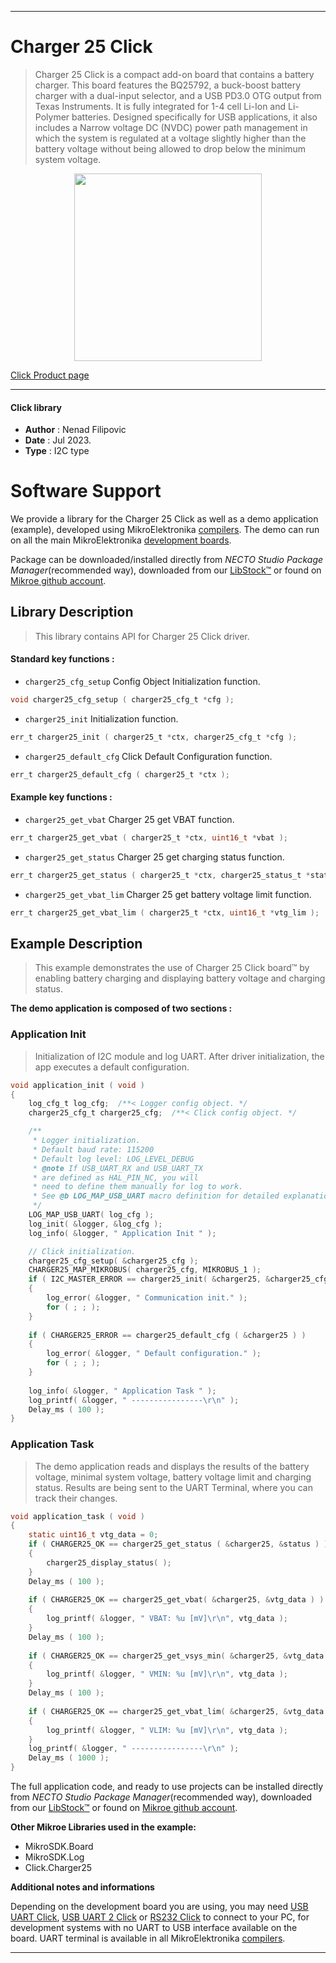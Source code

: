 
---
# Charger 25 Click

> Charger 25 Click is a compact add-on board that contains a battery charger. This board features the BQ25792, a buck-boost battery charger with a dual-input selector, and a USB PD3.0 OTG output from Texas Instruments. It is fully integrated for 1-4 cell Li-Ion and Li-Polymer batteries. Designed specifically for USB applications, it also includes a Narrow voltage DC (NVDC) power path management in which the system is regulated at a voltage slightly higher than the battery voltage without being allowed to drop below the minimum system voltage.

<p align="center">
  <img src="https://download.mikroe.com/images/click_for_ide/charger25_click.png" height=300px>
</p>

[Click Product page](https://www.mikroe.com/charger-25-click)

---


#### Click library

- **Author**        : Nenad Filipovic
- **Date**          : Jul 2023.
- **Type**          : I2C type


# Software Support

We provide a library for the Charger 25 Click
as well as a demo application (example), developed using MikroElektronika
[compilers](https://www.mikroe.com/necto-studio).
The demo can run on all the main MikroElektronika [development boards](https://www.mikroe.com/development-boards).

Package can be downloaded/installed directly from *NECTO Studio Package Manager*(recommended way), downloaded from our [LibStock&trade;](https://libstock.mikroe.com) or found on [Mikroe github account](https://github.com/MikroElektronika/mikrosdk_click_v2/tree/master/clicks).

## Library Description

> This library contains API for Charger 25 Click driver.

#### Standard key functions :

- `charger25_cfg_setup` Config Object Initialization function.
```c
void charger25_cfg_setup ( charger25_cfg_t *cfg );
```

- `charger25_init` Initialization function.
```c
err_t charger25_init ( charger25_t *ctx, charger25_cfg_t *cfg );
```

- `charger25_default_cfg` Click Default Configuration function.
```c
err_t charger25_default_cfg ( charger25_t *ctx );
```

#### Example key functions :

- `charger25_get_vbat` Charger 25 get VBAT function.
```c
err_t charger25_get_vbat ( charger25_t *ctx, uint16_t *vbat );
```

- `charger25_get_status` Charger 25 get charging status function.
```c
err_t charger25_get_status ( charger25_t *ctx, charger25_status_t *status );
```

- `charger25_get_vbat_lim` Charger 25 get battery voltage limit function.
```c
err_t charger25_get_vbat_lim ( charger25_t *ctx, uint16_t *vtg_lim );
```

## Example Description

> This example demonstrates the use of Charger 25 Click board™ 
> by enabling battery charging and displaying battery voltage and charging status.

**The demo application is composed of two sections :**

### Application Init

> Initialization of I2C module and log UART.
> After driver initialization, the app executes a default configuration.

```c
void application_init ( void ) 
{
    log_cfg_t log_cfg;  /**< Logger config object. */
    charger25_cfg_t charger25_cfg;  /**< Click config object. */

    /** 
     * Logger initialization.
     * Default baud rate: 115200
     * Default log level: LOG_LEVEL_DEBUG
     * @note If USB_UART_RX and USB_UART_TX 
     * are defined as HAL_PIN_NC, you will 
     * need to define them manually for log to work. 
     * See @b LOG_MAP_USB_UART macro definition for detailed explanation.
     */
    LOG_MAP_USB_UART( log_cfg );
    log_init( &logger, &log_cfg );
    log_info( &logger, " Application Init " );

    // Click initialization.
    charger25_cfg_setup( &charger25_cfg );
    CHARGER25_MAP_MIKROBUS( charger25_cfg, MIKROBUS_1 );
    if ( I2C_MASTER_ERROR == charger25_init( &charger25, &charger25_cfg ) ) 
    {
        log_error( &logger, " Communication init." );
        for ( ; ; );
    }
    
    if ( CHARGER25_ERROR == charger25_default_cfg ( &charger25 ) )
    {
        log_error( &logger, " Default configuration." );
        for ( ; ; );
    }
    
    log_info( &logger, " Application Task " );
    log_printf( &logger, " ----------------\r\n" );
    Delay_ms ( 100 );
}
```

### Application Task

> The demo application reads and displays the results of the battery voltage, 
> minimal system voltage, battery voltage limit and charging status.
> Results are being sent to the UART Terminal, where you can track their changes.

```c
void application_task ( void ) 
{
    static uint16_t vtg_data = 0;
    if ( CHARGER25_OK == charger25_get_status ( &charger25, &status ) )
    {
        charger25_display_status( );
    }
    Delay_ms ( 100 );
    
    if ( CHARGER25_OK == charger25_get_vbat( &charger25, &vtg_data ) )
    {
        log_printf( &logger, " VBAT: %u [mV]\r\n", vtg_data );
    }
    Delay_ms ( 100 );
    
    if ( CHARGER25_OK == charger25_get_vsys_min( &charger25, &vtg_data ) )
    {
        log_printf( &logger, " VMIN: %u [mV]\r\n", vtg_data );
    }
    Delay_ms ( 100 );
    
    if ( CHARGER25_OK == charger25_get_vbat_lim( &charger25, &vtg_data ) )
    {
        log_printf( &logger, " VLIM: %u [mV]\r\n", vtg_data );
    }
    log_printf( &logger, " ----------------\r\n" );
    Delay_ms ( 1000 );
}
```

The full application code, and ready to use projects can be installed directly from *NECTO Studio Package Manager*(recommended way), downloaded from our [LibStock&trade;](https://libstock.mikroe.com) or found on [Mikroe github account](https://github.com/MikroElektronika/mikrosdk_click_v2/tree/master/clicks).

**Other Mikroe Libraries used in the example:**

- MikroSDK.Board
- MikroSDK.Log
- Click.Charger25

**Additional notes and informations**

Depending on the development board you are using, you may need
[USB UART Click](https://www.mikroe.com/usb-uart-click),
[USB UART 2 Click](https://www.mikroe.com/usb-uart-2-click) or
[RS232 Click](https://www.mikroe.com/rs232-click) to connect to your PC, for
development systems with no UART to USB interface available on the board. UART
terminal is available in all MikroElektronika
[compilers](https://shop.mikroe.com/compilers).

---
